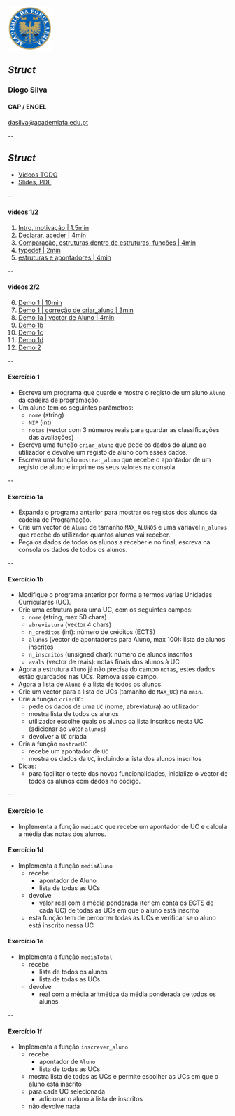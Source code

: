 <img src="img/afa.png" height="100">


## _Struct_

### Diogo Silva
####  CAP / ENGEL
dasilva@academiafa.edu.pt

<!-- .slide: data-background="Cornsilk" id="struct" -->


--

## _Struct_


- [Videos TODO](#/struct_videos)
- [Slides, PDF](pdf/10_struct.pptx.pdf)


--

<!-- .slide: id="struct_videos"-->

#### videos 1/2

1. [Intro, motivação | 1.5min](https://www.loom.com/share/bea2cbd37ce74a7b9d5c7a881169985a)
2. [Declarar, aceder | 4min](https://www.loom.com/share/b7f6b136b06945deabb4a46d5f96a1f2)
3. [Comparação, estruturas dentro de estruturas, funções | 4min](https://www.loom.com/share/2ce3c39cdd18400e9a21221f73ecc6bc)
4. [typedef | 2min](https://www.loom.com/share/9867f03b2f3d4a18a9b2fbeaa4cf08f7)
5. [estruturas e apontadores | 4min](https://www.loom.com/share/3d28ce3e73e748bf89c3daad774940b5)

--

#### videos 2/2

6. [Demo 1 | 10min](https://www.loom.com/share/80c0eace852b42c897bb420b4bd8dcfd)
7. [Demo 1 | correção de criar_aluno | 3min](https://www.loom.com/share/f6c2db7eb645495dbd207f37fdb7366d)
8. [Demo 1a | vector de Aluno | 4min](https://www.loom.com/share/e9dc20b505b04c1891e4efd0cea2e548)
9. [Demo 1b]()
10. [Demo 1c]()
11. [Demo 1d]()
12. [Demo 2]()


--

#### Exercício 1

- Escreva um programa que guarde e mostre o registo de um aluno ``Aluno`` da cadeira de programação.
- Um aluno tem os seguintes parâmetros:
  - `nome` (string)
  - `NIP` (int)
  - `notas` (vector com 3 números reais para guardar as classificações das avaliações)
- Escreva uma função ``criar_aluno`` que pede os dados do aluno ao utilizador e devolve um registo de aluno com esses dados.
- Escreva uma função ``mostrar_aluno`` que recebe o apontador de um registo de aluno e imprime os seus valores na consola.

--

#### Exercício 1a

- Expanda o programa anterior para mostrar os registos dos alunos da cadeira de Programação.
- Crie um vector de ``Aluno`` de tamanho ``MAX_ALUNOS`` e uma variável ``n_alunos`` que recebe do utilizador quantos alunos vai receber.
- Peça os dados de todos os alunos a receber e no final, escreva na consola os dados de todos os alunos.

--

#### Exercício 1b

- Modifique o programa anterior por forma a termos várias Unidades Curriculares (UC). 
- Crie uma estrutura para uma UC, com os seguintes campos:
   - ``nome`` (string, max 50 chars)
   - ``abreviatura`` (vector 4 chars)
   - ``n_creditos`` (int): número de créditos (ECTS)
   - ``alunos`` (vector de apontadores para Aluno, max 100): lista de alunos inscritos 
   - ``n_inscritos`` (unsigned char): número de alunos inscritos
   - ``avals`` (vector de reais): notas finais dos alunos à UC
- Agora a estrutura ``Aluno`` já não precisa do campo `notas`, estes dados estão guardados nas UCs. Remova esse campo.
- Agora a lista de ``Aluno`` é a lista de todos os alunos.
- Crie um vector para a lista de UCs (tamanho de ``MAX_UC``) na ``main``.
- Crie a função ``criarUC``:
  - pede os dados de uma ``UC`` (nome, abreviatura) ao utilizador
  - mostra lista de todos os alunos
  - utilizador escolhe quais os alunos da lista inscritos nesta UC (adicionar ao vetor ``alunos``)
  - devolver a ``UC`` criada
- Cria a função ``mostrarUC``
  - recebe um apontador de ``UC``
  - mostra os dados da ``UC``, incluindo a lista dos alunos inscritos
- Dicas:
  - para facilitar o teste das novas funcionalidades, inicialize o vector de todos os alunos com dados no código.

--

#### Exercício 1c

- Implementa a função ``mediaUC`` que recebe um apontador de UC e calcula a média das notas dos alunos.

#### Exercício 1d

- Implementa a função ``mediaAluno``
  - recebe
    - apontador de Aluno
    - lista de todas as UCs
  - devolve
    - valor real com a média ponderada (ter em conta os ECTS de cada UC) de todas as UCs em que o aluno está inscrito
  - esta função tem de percorrer todas as UCs e verificar se o aluno está inscrito nessa UC

#### Exercício 1e

- Implementa a função ``mediaTotal``
  - recebe
    - lista de todos os alunos
    - lista de todas as UCs
  - devolve
    - real com a média aritmética da média ponderada de todos os alunos

--

#### Exercício 1f

- Implementa a função ``inscrever_aluno``
  - recebe
    - apontador de ``Aluno``
    - lista de todas as UCs
  - mostra lista de todas as UCs e permite escolher as UCs em que o aluno está inscrito
  - para cada UC selecionada
    - adicionar o aluno à lista de inscritos
  - não devolve nada

